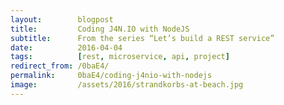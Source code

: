 ```yaml
---
layout:        blogpost
title:         Coding J4N.IO with NodeJS
subtitle:      From the series “Let’s build a REST service”
date:          2016-04-04
tags:          [rest, microservice, api, project]
redirect_from: /0baE4/
permalink:     0baE4/coding-j4nio-with-nodejs
image:         /assets/2016/strandkorbs-at-beach.jpg
---
```

